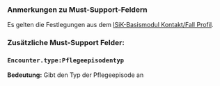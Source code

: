### Anmerkungen zu Must-Support-Feldern

Es gelten die Festlegungen aus dem [ISiK-Basismodul Kontakt/Fall Profil](https://simplifier.net/guide/implementierungsleitfadenisik-basismodul/ImplementationGuide-markdown-Datenobjekte-Datenobjekte-Kontakt?version=current#I-m-K-Kontakt-AnmerkungenZuDenMustSupportFeldern).

### Zusätzliche Must-Support Felder:

### `Encounter.type:Pflegeepisodentyp`

**Bedeutung:** Gibt den Typ der Pflegeepisode an

